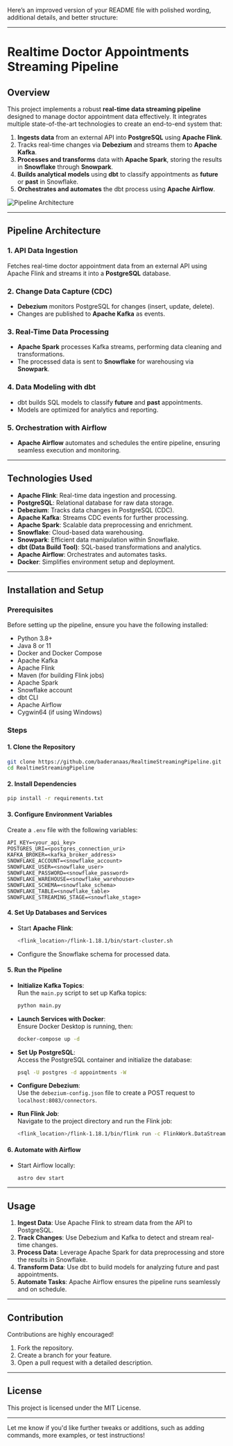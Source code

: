 Here’s an improved version of your README file with polished wording, additional details, and better structure:

---

# Realtime Doctor Appointments Streaming Pipeline  

## Overview  
This project implements a robust **real-time data streaming pipeline** designed to manage doctor appointment data effectively. It integrates multiple state-of-the-art technologies to create an end-to-end system that:  
1. **Ingests data** from an external API into **PostgreSQL** using **Apache Flink**.  
2. Tracks real-time changes via **Debezium** and streams them to **Apache Kafka**.  
3. **Processes and transforms** data with **Apache Spark**, storing the results in **Snowflake** through **Snowpark**.  
4. **Builds analytical models** using **dbt** to classify appointments as **future** or **past** in Snowflake.  
5. **Orchestrates and automates** the dbt process using **Apache Airflow**.  

![Pipeline Architecture](https://github.com/user-attachments/assets/7a5bb4b3-44f0-40a5-97f0-f8049a4713cf)

---  

## Pipeline Architecture  
### **1. API Data Ingestion**  
Fetches real-time doctor appointment data from an external API using Apache Flink and streams it into a **PostgreSQL** database.  

### **2. Change Data Capture (CDC)**  
- **Debezium** monitors PostgreSQL for changes (insert, update, delete).  
- Changes are published to **Apache Kafka** as events.  

### **3. Real-Time Data Processing**  
- **Apache Spark** processes Kafka streams, performing data cleaning and transformations.  
- The processed data is sent to **Snowflake** for warehousing via **Snowpark**.  

### **4. Data Modeling with dbt**  
- dbt builds SQL models to classify **future** and **past** appointments.  
- Models are optimized for analytics and reporting.  

### **5. Orchestration with Airflow**  
- **Apache Airflow** automates and schedules the entire pipeline, ensuring seamless execution and monitoring.  

---  

## Technologies Used  
- **Apache Flink**: Real-time data ingestion and processing.  
- **PostgreSQL**: Relational database for raw data storage.  
- **Debezium**: Tracks data changes in PostgreSQL (CDC).  
- **Apache Kafka**: Streams CDC events for further processing.  
- **Apache Spark**: Scalable data preprocessing and enrichment.  
- **Snowflake**: Cloud-based data warehousing.  
- **Snowpark**: Efficient data manipulation within Snowflake.  
- **dbt (Data Build Tool)**: SQL-based transformations and analytics.  
- **Apache Airflow**: Orchestrates and automates tasks.  
- **Docker**: Simplifies environment setup and deployment.  

---  

## Installation and Setup  

### Prerequisites  
Before setting up the pipeline, ensure you have the following installed:  
- Python 3.8+
- Java 8 or 11
- Docker and Docker Compose  
- Apache Kafka  
- Apache Flink  
- Maven (for building Flink jobs)  
- Apache Spark  
- Snowflake account  
- dbt CLI  
- Apache Airflow  
- Cygwin64 (if using Windows)  

### Steps  

#### 1. **Clone the Repository**  
```bash  
git clone https://github.com/baderanaas/RealtimeStreamingPipeline.git  
cd RealtimeStreamingPipeline  
```  

#### 2. **Install Dependencies**  
```bash  
pip install -r requirements.txt  
```  

#### 3. **Configure Environment Variables**  
Create a `.env` file with the following variables:  
```env  
API_KEY=<your_api_key>  
POSTGRES_URI=<postgres_connection_uri>  
KAFKA_BROKER=<kafka_broker_address>  
SNOWFLAKE_ACCOUNT=<snowflake_account>  
SNOWFLAKE_USER=<snowflake_user>  
SNOWFLAKE_PASSWORD=<snowflake_password>  
SNOWFLAKE_WAREHOUSE=<snowflake_warehouse>  
SNOWFLAKE_SCHEMA=<snowflake_schema>  
SNOWFLAKE_TABLE=<snowflake_table>  
SNOWFLAKE_STREAMING_STAGE=<snowflake_stage>  
```  

#### 4. **Set Up Databases and Services**  
- Start **Apache Flink**:  
  ```bash  
  <flink_location>/flink-1.18.1/bin/start-cluster.sh  
  ```  
- Configure the Snowflake schema for processed data.  

#### 5. **Run the Pipeline**  
- **Initialize Kafka Topics**:  
  Run the `main.py` script to set up Kafka topics:  
  ```bash  
  python main.py  
  ```  
- **Launch Services with Docker**:  
  Ensure Docker Desktop is running, then:  
  ```bash  
  docker-compose up -d  
  ```  
- **Set Up PostgreSQL**:  
  Access the PostgreSQL container and initialize the database:  
  ```bash  
  psql -U postgres -d appointments -W  
  ```  
- **Configure Debezium**:  
  Use the `debezium-config.json` file to create a POST request to `localhost:8083/connectors`.  

- **Run Flink Job**:  
  Navigate to the project directory and run the Flink job:  
  ```bash  
  <flink_location>/flink-1.18.1/bin/flink run -c FlinkWork.DataStreamJob FlinkWork/target/FlinkWork-1.0-SNAPSHOT.jar  
  ```  

#### 6. **Automate with Airflow**  
- Start Airflow locally:  
  ```bash  
  astro dev start  
  ```  

---  

## Usage  

1. **Ingest Data**: Use Apache Flink to stream data from the API to PostgreSQL.  
2. **Track Changes**: Use Debezium and Kafka to detect and stream real-time changes.  
3. **Process Data**: Leverage Apache Spark for data preprocessing and store the results in Snowflake.  
4. **Transform Data**: Use dbt to build models for analyzing future and past appointments.  
5. **Automate Tasks**: Apache Airflow ensures the pipeline runs seamlessly and on schedule.  

---  

## Contribution  

Contributions are highly encouraged!  
1. Fork the repository.  
2. Create a branch for your feature.  
3. Open a pull request with a detailed description.  

---  

## License  

This project is licensed under the MIT License.  

---  

Let me know if you'd like further tweaks or additions, such as adding commands, more examples, or test instructions!
